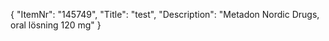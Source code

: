 {
  "ItemNr": "145749",
  "Title": "test",
  "Description": "Metadon Nordic Drugs, oral lösning 120 mg"
}